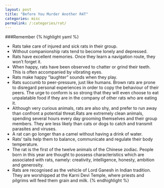 ```yaml
---
layout: post
title: "Before You Murder Another R4T"
categories: misc
permalink: /:categories/rat/
---
```



###Remember
{% highlight yaml %}
* Rats take care of injured and sick rats in their group.
* Without companionship rats tend to become lonely and depressed.
* Rats have excellent memories. Once they learn a navigation route, they won’t forget it.
* When happy, rats have been observed to chatter or grind their teeth. This is often accompanied by vibrating eyes.
* Rats make happy “laughter” sounds when they play.
* Rats succumb to peer-pressure, just like humans. Brown rats are prone to disregard personal experiences in order to copy the behaviour of their peers. The urge to conform is so strong that they will even choose to eat unpalatable food if they are in the company of other rats who are eating it.
* Although very curious animals, rats are also shy, and prefer to run away than confront a potential threat.Rats are extremely clean animals, spending several hours every day grooming themselves and their group members. They are less likely than cats or dogs to catch and transmit parasites and viruses.
* A rat can go longer than a camel without having a drink of water.
* Rats’ tails help them to balance, communicate and regulate their body temperature.
* The rat is the first of the twelve animals of the Chinese zodiac. People born in this year are thought to possess characteristics which are associated with rats, namely: creativity, intelligence, honesty, ambition and generosity.
* Rats are recognised as the vehicle of Lord Ganesh in Indian tradition. They are worshipped at the Karni Devi Temple, where priests and pilgrims will feed them grain and milk.
{% endhighlight %}